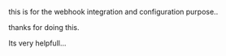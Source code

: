this is for the webhook integration and configuration purpose..

thanks for doing this.

Its very helpfull...


